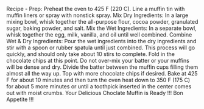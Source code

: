Recipe - 
Prep: Preheat the oven to 425 F (220 C). Line a muffin tin with muffin liners or spray with nonstick spray.
Mix Dry Ingredients: In a large mixing bowl, whisk together the all-purpose flour, cocoa powder, granulated sugar, baking powder, and salt.
Mix the Wet Ingredients: In a separate bowl, whisk together the egg, milk, vanilla, and oil until well combined.
Combine Wet & Dry Ingredients: Pour the wet ingredients into the dry ingredients and stir with a spoon or rubber spatula until just combined. This process will go quickly, and should only take about 10 stirs to complete. Fold in the chocolate chips at this point. Do not over-mix your batter or your muffins will be dense and dry.
Divide the batter between the muffin cups filling them almost all the way up. Top with more chocolate chips if desired.
Bake at 425 F for about 10 minutes and then turn the oven heat down to 350 F (175 C) for about 5 more minutes or until a toothpick inserted in the center comes out with moist crumbs.
Your Delicious Choclate Muffin is Ready !!! Bon Appetite !!!